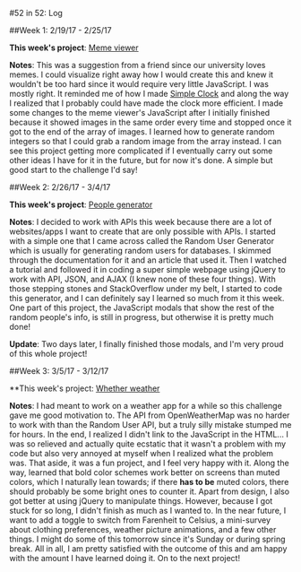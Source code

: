 #52 in 52: Log

##Week 1: 2/19/17 - 2/25/17

**This week's project**: [Meme viewer](https://github.com/brendacs/meme-viewer)

**Notes**: This was a suggestion from a friend since our university loves memes. I could visualize right away how I would create this and knew it wouldn't be too hard since it would require very little JavaScript. I was mostly right. It reminded me of how I made [Simple Clock](https://github.com/brendacs/simple-clock) and along the way I realized that I probably could have made the clock more efficient. I made some changes to the meme viewer's JavaScript after I initially finished because it showed images in the same order every time and stopped once it got to the end of the array of images. I learned how to generate random integers so that I could grab a random image from the array instead. I can see this project getting more complicated if I eventually carry out some other ideas I have for it in the future, but for now it's done. A simple but good start to the challenge I'd say!

##Week 2: 2/26/17 - 3/4/17

**This week's project**: [People generator](https://github.com/brendacs/people-generator)

**Notes**: I decided to work with APIs this week because there are a lot of websites/apps I want to create that are only possible with APIs. I started with a simple one that I came across called the Random User Generator which is usually for generating random users for databases. I skimmed through the documentation for it and an article that used it. Then I watched a tutorial and followed it in coding a super simple webpage using jQuery to work with API, JSON, and AJAX (I knew none of these four things). With those stepping stones and StackOverflow under my belt, I started to code this generator, and I can definitely say I learned so much from it this week. One part of this project, the JavaScript modals that show the rest of the random people's info, is still in progress, but otherwise it is pretty much done!

**Update**: Two days later, I finally finished those modals, and I'm very proud of this whole project!

##Week 3: 3/5/17 - 3/12/17

**This week's project: [Whether weather](https://github.com/brendacs/whether-weather)

**Notes**: I had meant to work on a weather app for a while so this challenge gave me good motivation to. The API from OpenWeatherMap was no harder to work with than the Random User API, but a truly silly mistake stumped me for hours. In the end, I realized I didn't link to the JavaScript in the HTML... I was so relieved and actually quite ecstatic that it wasn't a problem with my code but also very annoyed at myself when I realized what the problem was. That aside, it was a fun project, and I feel very happy with it. Along the way, learned that bold color schemes work better on screens than muted colors, which I naturally lean towards; if there **has to be** muted colors, there should probably be some bright ones to counter it. Apart from design, I also got better at using jQuery to manipulate things. However, because I got stuck for so long, I didn't finish as much as I wanted to. In the near future, I want to add a toggle to switch from Farenheit to Celsius, a mini-survey about clothing preferences, weather picture animations, and a few other things. I might do some of this tomorrow since it's Sunday or during spring break. All in all, I am pretty satisfied with the outcome of this and am happy with the amount I have learned doing it. On to the next project!